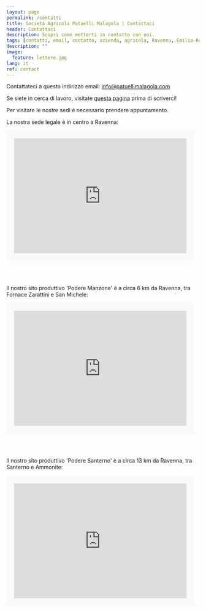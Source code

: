```yaml
---
layout: page
permalink: /contatti
title: Società Agricola Patuelli Malagola | Contattaci
header: Contattaci
description: Scopri come metterti in contatto con noi.
tags: [contatti, email, contatto, azienda, agricola, Ravenna, Emilia-Romagna]
description: ""
image:
  feature: lettere.jpg
lang: it
ref: contact
---
```


<script src="//platform-api.sharethis.com/js/sharethis.js#property=5c73dd7fb073260011b18676&product=inline-follow-buttons"></script>

Contattateci a questo indirizzo email: info@patuellimalagola.com    

Se siete in cerca di lavoro, visitate [questa pagina](/lavoraconnoi) prima di scriverci!    


<!---
Ci trovate anche sui social media:    

<div class="sharethis-inline-follow-buttons"></div>    

<br/><br/>

--->
Per visitare le nostre sedi è necessario prendere appuntamento.


La nostra sede legale è in centro a Ravenna:
<div class="google-maps">
    <iframe src="https://www.google.com/maps/embed?pb=!1m18!1m12!1m3!1d2849.695846607779!2d12.19573555075341!3d44.41888667899995!2m3!1f0!2f0!3f0!3m2!1i1024!2i768!4f13.1!3m3!1m2!1s0x477df955c65b6a39%3A0xf01e4e47d38849ca!2sSociet%C3%A0+Agricola+Patuelli+Malagola+di+Giuliani+Sandra+Societ%C3%A0+Semplice!5e0!3m2!1sit!2sit!4v1554708787512!5m2!1sit!2sit" width="450" height="300" frameborder="0" style="border:20px solid #f9f9f9" allowfullscreen></iframe>
</div>      

<br/><br/>    

Il nostro sito produttivo 'Podere Manzone' è a circa 6 km da Ravenna, tra Fornace Zarattini e San Michele:
<div class="google-maps">
    <iframe src="https://www.google.com/maps/embed?pb=!1m18!1m12!1m3!1d2850.0693557292234!2d12.1238910378432!3d44.41122250936051!2m3!1f0!2f0!3f0!3m2!1i1024!2i768!4f13.1!3m3!1m2!1s0x0%3A0x3e5fd4009879610e!2sSociet%C3%A0+Agricola+Patuelli+Malagola+di+Giuliani+Sandra+S.s.!5e0!3m2!1sit!2sit!4v1554709844689!5m2!1sit!2sit" width="450" height="300" frameborder="0" style="border:20px solid #f9f9f9" allowfullscreen></iframe>
</div> 

<br/><br/>

Il nostro sito produttivo 'Podere Santerno' è a circa 13 km da Ravenna, tra Santerno e Ammonite:
<div class="google-maps">
    <iframe src="https://www.google.com/maps/embed?pb=!1m18!1m12!1m3!1d2848.2549980554095!2d12.06396311552369!3d44.44844217910208!2m3!1f0!2f0!3f0!3m2!1i1024!2i768!4f13.1!3m3!1m2!1s0x477e0726cc087ee7%3A0xcd71323400c1ad51!2sVia+Santerno+Ammonite%2C+193%2C+48124+Ravenna+RA!5e0!3m2!1sit!2sit!4v1554710418263!5m2!1sit!2sit" width="450" height="300" frameborder="0" style="border:20px solid #f9f9f9" allowfullscreen></iframe>
</div> 

  

